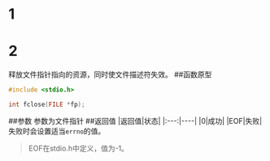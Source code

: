 # 1

# 2
释放文件指针指向的资源，同时使文件描述符失效。
##函数原型
```c
#include <stdio.h>

int fclose(FILE *fp);
```
##参数
参数为文件指针
##返回值
|返回值|状态|
|:---:|----|
|0|成功|
|EOF|失败|
失败时会设置适当`errno`的值。
>EOF在stdio.h中定义，值为-1。